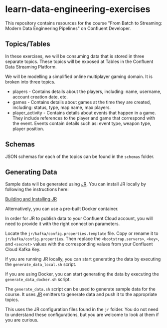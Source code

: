 # learn-data-engineering-exercises

This repository contains resources for the course "From Batch to Streaming: Modern Data Engineering Pipelines" on Confluent Developer.

## Topics/Tables

In these exercises, we will be consuming data that is stored in three separate topics. These topics will be exposed at Tables in the Confluent Data Streaming Platform.

We will be modelling a simplified online multiplayer gaming domain. It is broken into three topics.

- players - Contains details about the players, including: name, username, account creation date, etc.
- games - Contains details about games at the time they are created, including: status, type, map name, max players.
- player_activity - Contains details about events that happen in a game. They include references to the player and game that correspond with the event. Events contain details such as: event type, weapon type, player position.

## Schemas

JSON schemas for each of the topics can be found in the `schemas` folder.

## Generating Data

Sample data will be generated using [JR](https://jrnd.io/). You can install JR locally by following the instructions here: 

[Building and Installing JR](https://jrnd.io/docs/building/)

Alternatively, you can use a pre-built Docker container.

In order for JR to publish data to your Confluent Cloud account, you will need to provide it with the right connection parameters.

Locate the `jr/kafka/config.properties.template` file. Copy or rename it to `jr/kafka/config.properties`. Then replace the `<bootstrap.servers>`, `<key>`, and `<secret>` values with the corresponding values from your Confluent Cloud Kafka Key.

If you are running JR locally, you can start generating the data by executing the `generate_data_local.sh` script.

If you are using Docker, you can start generating the data by executing the `generate_data_docker.sh` script.

The `generate_data.sh` script can be used to generate sample data for the course. It uses [JR](https://jrnd.io/) emitters to generate data and push it to the appropriate topics.

This uses the JR configuration files found in the `jr` folder. You do not need to understand these configurations, but you are welcome to look at them if you are curious.